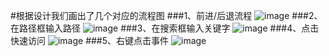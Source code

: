 #根据设计我们画出了几个对应的流程图
###1、前进/后退流程
![image](https://github.com/openthos/oto-filemanager/blob/master/doc/summary/pictures/Forward%26Backward.png)
###2、在路径框输入路径
![image](https://github.com/openthos/oto-filemanager/blob/master/doc/summary/pictures/PathFram.png)
###3、在搜索框输入关键字
![image](https://github.com/openthos/oto-filemanager/blob/master/doc/summary/pictures/search.png)
###4、点击快速访问
![image](https://github.com/openthos/oto-filemanager/blob/master/doc/summary/pictures/FastVisit.png)
###5、右键点击事件
![image](https://github.com/openthos/oto-filemanager/blob/master/doc/summary/pictures/RightButton.png)
